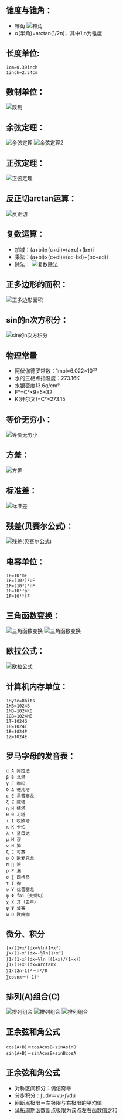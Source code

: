 ## 锥度与锥角：
* 锥角
![锥角](../img/数理/锥角.jpg)
* α(半角)=arctan(1/2n)，其中1:n为锥度

## 长度单位:
```
1cm=0.39inch
1inch=2.54cm
```

## 数制单位：
![数制](../img/数理/数制.jpg)

## 余弦定理：
![余弦定理](../img/数理/余弦定理.jpg)
![余弦定理2](../img/数理/余弦定理2.jpg)
 
## 正弦定理：
![正弦定理](../img/数理/正弦定理.jpg)

## 反正切arctan运算：
![反正切](../img/数理/反正切.jpg)

## 复数运算：
* 加减：(a+bi)±(c+di)=(a±c)+(b±)i
* 乘法：(a+bi)×(c+di)=(ac-bd)+(bc+ad)i
* 除法：
![复数除法](../img/数理/复数除法.jpg)

## 正多边形的面积：
![正多边形面积](../img/数理/正多边形面积.jpg)

## sin的n次方积分：
![sin的n次方积分](../img/数理/sin的n次方积分.jpg)

## 物理常量
* 阿伏伽德罗常数：1mol=6.022×10²³
* 水的三相点指温度：273.16K
* 水银密度13.6g/cm³
* F°=C°×9÷5+32
* K(开尔文)=C°+273.15

## 等价无穷小：
![等价无穷小](../img/数理/等价无穷小.jpg)

## 方差：
![方差](../img/数理/方差.jpg)

## 标准差：
![标准差](../img/数理/标准差.jpg)

## 残差(贝赛尔公式)：
![残差(贝赛尔公式)](../img/数理/残差_贝赛尔公式.jpg)
 
## 电容单位：
```
1F=10³mF
1F=(10³)²uF
1F=(10³)³nF
1F=10¹²pF
1F=10¹⁵fF
```

## 三角函数变换：
![三角函数变换](../img/数理/三角函数变换.jpg)
![三角函数变换](../img/数理/三角函数变换2.jpg)

## 欧拉公式：
![欧拉公式](../img/数理/欧拉公式.jpg)
 
## 计算机内存单位：
```
1Byte=8bits
1KB=1024B
1MB=1024KB
1GB=1024MB
1T=1024G
1P=1024T
1E=1024P
1Z=1024E
```

## 罗马字母的发音表：
```
α Α 阿拉法
β Β 北塔
γ Γ 咖吗
δ Δ 德儿塔
ε Ε 易普塞龙
ζ Ζ 贼塔
η Η 姨塔
θ Θ 习塔
ι Ι 哎欧塔
κ Κ 卡怕
λ ∧ 蓝母达
μ Μ 谬
ν Ν 拗
ξ Ξ 可赛
ο Ο 欧麦克龙
π ∏ 派
ρ Ρ 漏
σ ∑ 西格马
τ Τ 掏
υ Υ 优普塞龙
φ Φ fai（夫爱切）
χ Χ 开（去声）
ψ Ψ 坡赛
ω Ω 欧梅咖
```

## 微分、积分
```
∫x/(1+x²)dx=½ln(1+x²)
∫x/(1-x²)dx=-½ln(1+x²)
∫1/(1-x²)dx=½ln〔(1+x)/(1-x)〕
∫1/(1+x²)dx=arctanx
∑1/(2n-1)²＝π²/8
∑cosnx＝(-1)ⁿ
```
## 排列(A)组合(C)
![排列组合](../img/数理/排列组合1.jpg)
![排列组合](../img/数理/排列组合2.jpg)
![排列组合](../img/数理/排列组合3.jpg)

## 正余弦和角公式
```
cos(A+B)＝cosAcosB-sinAsinB
sin(A+B)＝sinAcosB+sinBcosA
```

## 正余弦和角公式
* 对称区间积分：偶倍奇零
* 分步积分：∫udv＝vu-∫vdu
* 间断点极限＝左极限与右极限的平均值
* 延拓周期函数断点极限为该点左右函数值之和
